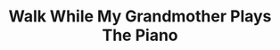 ---
title: "Walk While My Grandmother Plays The Piano"
description: "A game about walking and sometimes crying"
longDescription: "This is a game I made after my grandfather passed away. Expressed through the music and words of my beautiful grandmother, Martha. It's only small, but it helped me grieve."
pubDate: 2022-11-01
youtubeId: "HOYy_jmzUSg"
imgURL: "https://shared.fastly.steamstatic.com/store_item_assets/steam/apps/2176940/ss_b7811b9e39e7b8015c24fe4dd2a48c1bc950398a.600x338.jpg"
imgLink: "https://store.steampowered.com/app/2176940/Walk_While_My_Grandmother_Plays_The_Piano/"
episodeNumber: 3
summary: ""
aiDiscussion: "/audio/AI Open Source, Vienna Housing_ A Discussion.wav"
tags:
  - "Game Dev"
  - "C#"
  - "Gaming"
citations:
  - title: "Steam - Walk While My Grandmother Plays The Piano"
    url: "https://store.steampowered.com/app/2176940/Walk_While_My_Grandmother_Plays_The_Piano/"
  - title: "Epimetheus Digital"
    url: "https://epimetheus.digital"

---